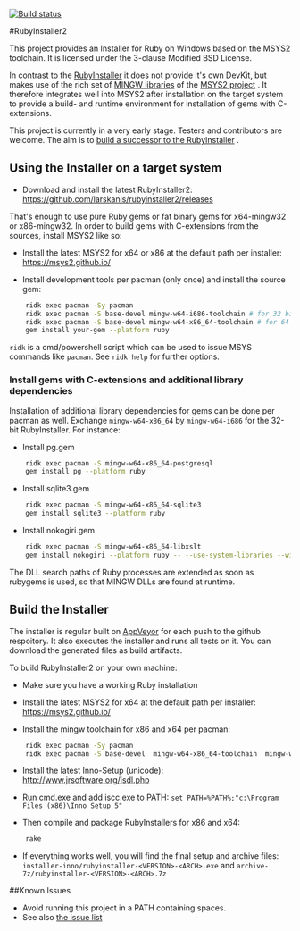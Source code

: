 [![Build status](https://ci.appveyor.com/api/projects/status/7ack9ax1gihvn2hb/branch/master?svg=true)](https://ci.appveyor.com/project/larskanis/rubyinstaller2/branch/master)

#RubyInstaller2

This project provides an Installer for Ruby on Windows based on the MSYS2 toolchain.
It is licensed under the 3-clause Modified BSD License.

In contrast to the [RubyInstaller](https://github.com/oneclick/rubyinstaller/) it does not provide it's own DevKit, but makes use of the rich set of [MINGW libraries](https://github.com/Alexpux/MINGW-packages) of the [MSYS2 project](https://msys2.github.io/) .
It therefore integrates well into MSYS2 after installation on the target system to provide a build- and runtime environment for installation of gems with C-extensions.

This project is currently in a very early stage.
Testers and contributors are welcome.
The aim is to [build a successor to the RubyInstaller](https://github.com/oneclick/rubyinstaller/issues/352) .

## Using the Installer on a target system

- Download and install the latest RubyInstaller2: https://github.com/larskanis/rubyinstaller2/releases

That's enough to use pure Ruby gems or fat binary gems for x64-mingw32 or x86-mingw32.
In order to build gems with C-extensions from the sources, install MSYS2 like so:

- Install the latest MSYS2 for x64 or x86 at the default path per installer: https://msys2.github.io/

- Install development tools per pacman (only once) and install the source gem:
```sh
    ridk exec pacman -Sy pacman
    ridk exec pacman -S base-devel mingw-w64-i686-toolchain # for 32 bit RubyInstaller
    ridk exec pacman -S base-devel mingw-w64-x86_64-toolchain # for 64 bit RubyInstaller
    gem install your-gem --platform ruby
```

`ridk` is a cmd/powershell script which can be used to issue MSYS commands like `pacman`. See `ridk help` for further options.

### Install gems with C-extensions and additional library dependencies

Installation of additional library dependencies for gems can be done per pacman as well. Exchange `mingw-w64-x86_64` by `mingw-w64-i686` for the 32-bit RubyInstaller.
For instance:

- Install pg.gem
```sh
    ridk exec pacman -S mingw-w64-x86_64-postgresql
    gem install pg --platform ruby
```

- Install sqlite3.gem
```sh
    ridk exec pacman -S mingw-w64-x86_64-sqlite3
    gem install sqlite3 --platform ruby
```

- Install nokogiri.gem
```sh
    ridk exec pacman -S mingw-w64-x86_64-libxslt
    gem install nokogiri --platform ruby -- --use-system-libraries --with-xml2-include=c:/msys64/mingw64/include/libxml2 --with-xslt-dir=c:/msys64/mingw64
```

The DLL search paths of Ruby processes are extended as soon as rubygems is used, so that MINGW DLLs are found at runtime.

## Build the Installer

The installer is regular built on [AppVeyor](https://ci.appveyor.com/project/larskanis/rubyinstaller2) for each push to the github respoitory.
It also executes the installer and runs all tests on it.
You can download the generated files as build artifacts.

To build RubyInstaller2 on your own machine:

- Make sure you have a working Ruby installation

- Install the latest MSYS2 for x64 at the default path per installer: https://msys2.github.io/

- Install the mingw toolchain for x86 and x64 per pacman:
```sh
    ridk exec pacman -Sy pacman
    ridk exec pacman -S base-devel  mingw-w64-x86_64-toolchain  mingw-w64-i686-toolchain
```

- Install the latest Inno-Setup (unicode): http://www.jrsoftware.org/isdl.php

- Run cmd.exe and add iscc.exe to PATH: ```set PATH=%PATH%;"c:\Program Files (x86)\Inno Setup 5"```

- Then compile and package RubyInstallers for x86 and x64:
```sh
    rake
```

- If everything works well, you will find the final setup and archive files: `installer-inno/rubyinstaller-<VERSION>-<ARCH>.exe` and `archive-7z/rubyinstaller-<VERSION>-<ARCH>.7z`

##Known Issues

* Avoid running this project in a PATH containing spaces.
* See also [the issue list](https://github.com/larskanis/rubyinstaller2/issues)
